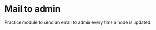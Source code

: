 Mail to admin
=======================

Practice module to send an email to admin every time a node is updated.
